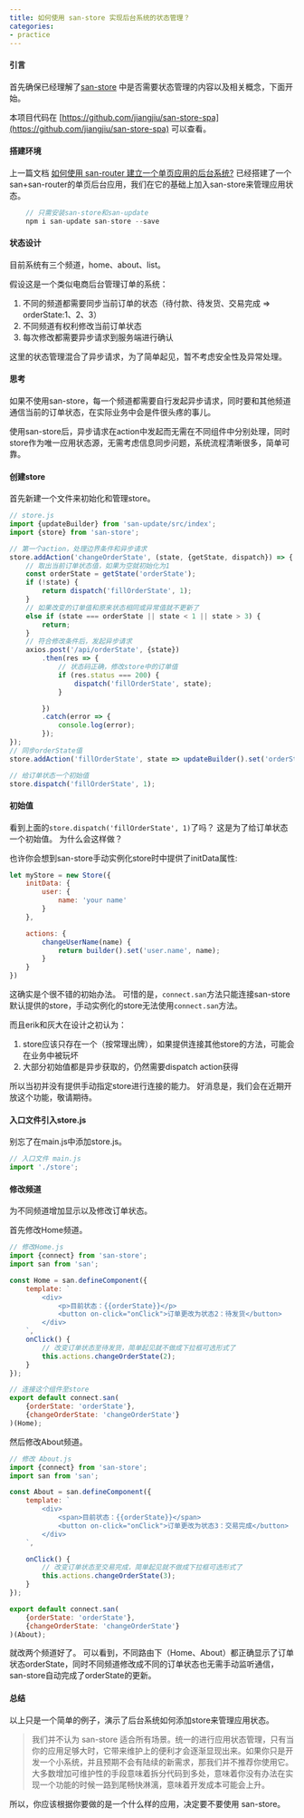 ```yaml
---
title: 如何使用 san-store 实现后台系统的状态管理？
categories:
- practice
---
```


#### 引言
首先确保已经理解了[san-store](https://github.com/baidu/san-store) 中是否需要状态管理的内容以及相关概念，下面开始。

本项目代码在 [https://github.com/jiangjiu/san-store-spa](https://github.com/jiangjiu/san-store-spa) 可以查看。

#### 搭建环境
上一篇文档 [如何使用 san-router 建立一个单页应用的后台系统?](https://baidu.github.io/san/practice/san-router-spa/) 已经搭建了一个san+san-router的单页后台应用，我们在它的基础上加入san-store来管理应用状态。

```js
    // 只需安装san-store和san-update
    npm i san-update san-store --save
```

#### 状态设计
目前系统有三个频道，home、about、list。

假设这是一个类似电商后台管理订单的系统：

1. 不同的频道都需要同步当前订单的状态（待付款、待发货、交易完成 => orderState:1、2、3）
2. 不同频道有权利修改当前订单状态
3. 每次修改都需要异步请求到服务端进行确认

这里的状态管理混合了异步请求，为了简单起见，暂不考虑安全性及异常处理。

#### 思考
如果不使用san-store，每一个频道都需要自行发起异步请求，同时要和其他频道通信当前的订单状态，在实际业务中会是件很头疼的事儿。

使用san-store后，异步请求在action中发起而无需在不同组件中分别处理，同时store作为唯一应用状态源，无需考虑信息同步问题，系统流程清晰很多，简单可靠。

#### 创建store
首先新建一个文件来初始化和管理store。

```js
// store.js
import {updateBuilder} from 'san-update/src/index';
import {store} from 'san-store';

// 第一个action，处理边界条件和异步请求
store.addAction('changeOrderState', (state, {getState, dispatch}) => {
    // 取出当前订单状态值，如果为空就初始化为1
    const orderState = getState('orderState');
    if (!state) {
        return dispatch('fillOrderState', 1);
    }
    // 如果改变的订单值和原来状态相同或异常值就不更新了
    else if (state === orderState || state < 1 || state > 3) {
        return;
    }
    // 符合修改条件后，发起异步请求
    axios.post('/api/orderState', {state})
        .then(res => {
            // 状态码正确，修改store中的订单值
            if (res.status === 200) {
                dispatch('fillOrderState', state);
            }

        })
        .catch(error => {
            console.log(error);
        });
});
// 同步orderState值
store.addAction('fillOrderState', state => updateBuilder().set('orderState', state));

// 给订单状态一个初始值
store.dispatch('fillOrderState', 1);
```
#### 初始值
看到上面的`store.dispatch('fillOrderState', 1)`了吗？
这是为了给订单状态一个初始值。
为什么会这样做？

也许你会想到san-store手动实例化store时中提供了initData属性:

```js
let myStore = new Store({
    initData: {
        user: {
            name: 'your name'
        }
    },

    actions: {
        changeUserName(name) {
            return builder().set('user.name', name);
        }
    }
})
```

这确实是个很不错的初始办法。
可惜的是，`connect.san`方法只能连接san-store默认提供的store，手动实例化的store无法使用`connect.san`方法。

而且erik和灰大在设计之初认为：

1. store应该只存在一个（按常理出牌），如果提供连接其他store的方法，可能会在业务中被玩坏
2. 大部分初始值都是异步获取的，仍然需要dispatch action获得

所以当初并没有提供手动指定store进行连接的能力。
好消息是，我们会在近期开放这个功能，敬请期待。

#### 入口文件引入store.js
别忘了在main.js中添加store.js。

```js
// 入口文件 main.js
import './store';
```

#### 修改频道

为不同频道增加显示以及修改订单状态。

首先修改Home频道。

```js
// 修改Home.js
import {connect} from 'san-store';
import san from 'san';

const Home = san.defineComponent({
    template: `
        <div>
            <p>目前状态：{{orderState}}</p>
            <button on-click="onClick">订单更改为状态2：待发货</button>
        </div>
    `,
    onClick() {
        // 改变订单状态至待发货，简单起见就不做成下拉框可选形式了
        this.actions.changeOrderState(2);
    }
});

// 连接这个组件至store
export default connect.san(
    {orderState: 'orderState'},
    {changeOrderState: 'changeOrderState'}
)(Home);

```

然后修改About频道。

```js
// 修改 About.js
import {connect} from 'san-store';
import san from 'san';

const About = san.defineComponent({
    template: `
        <div>
            <span>目前状态：{{orderState}}</span>
            <button on-click="onClick">订单更改为状态3：交易完成</button>
        </div>
    `,

    onClick() {
        // 改变订单状态至交易完成，简单起见就不做成下拉框可选形式了
        this.actions.changeOrderState(3);
    }
});

export default connect.san(
    {orderState: 'orderState'},
    {changeOrderState: 'changeOrderState'}
)(About);
```

就改两个频道好了。
可以看到，不同路由下（Home、About）都正确显示了订单状态orderState，同时不同频道修改成不同的订单状态也无需手动监听通信，san-store自动完成了orderState的更新。

#### 总结
以上只是一个简单的例子，演示了后台系统如何添加store来管理应用状态。

>我们并不认为 san-store 适合所有场景。统一的进行应用状态管理，只有当你的应用足够大时，它带来维护上的便利才会逐渐显现出来。如果你只是开发一个小系统，并且预期不会有陆续的新需求，那我们并不推荐你使用它。大多数增加可维护性的手段意味着拆分代码到多处，意味着你没有办法在实现一个功能的时候一路到尾畅快淋漓，意味着开发成本可能会上升。

所以，你应该根据你要做的是一个什么样的应用，决定要不要使用 san-store。







